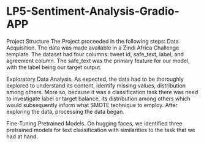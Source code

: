 # LP5-Sentiment-Analysis-Gradio-APP

Project Structure
The Project proceeded in the following steps:
Data Acquisition. The data was made available in a Zindi Africa Challenge template.
The dataset had four columns: tweet id, safe_text, label, and agreement column.
The safe_text was the primary feature for our model, with the label being our target output.

Exploratory Data Analysis. As expected, the data had to be thoroughly explored to understand its content, identify missing values, distribution among others.
More so, because it was a classification task there was need to investigate label or target balance, its distribution among others which would subsequently inform what SMOTE technique to employ. 
After exploring the data, processing the data began.

 Fine-Tuning Pretrained Models. On hugging faces, we identified three pretrained models for text classification with similarities to the task that we had at hand.
 

